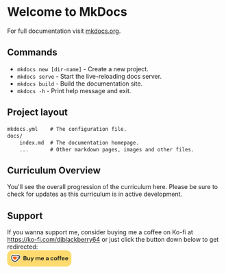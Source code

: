 # Welcome to MkDocs

For full documentation visit [mkdocs.org](https://www.mkdocs.org).

## Commands

- `mkdocs new [dir-name]` - Create a new project.
- `mkdocs serve` - Start the live-reloading docs server.
- `mkdocs build` - Build the documentation site.
- `mkdocs -h` - Print help message and exit.

## Project layout

    mkdocs.yml    # The configuration file.
    docs/
        index.md  # The documentation homepage.
        ...       # Other markdown pages, images and other files.

## Curriculum Overview

You'll see the overall progression of the curriculum here.
Please be sure to check for updates as this curriculum is in active development.

## Support

If you wanna support me, consider buying me a coffee on Ko-fi at https://ko-fi.com/djblackberry64 or just click the button down below to get redirected: <br /><img href="https://ko-fi.com/djblackberry64" src="./assets/img/Ko-Fi.jpg" width="150"></img>
